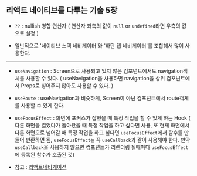 ## 리액트 네이티브를 다루는 기술 5장

- `??` : nullish 병합 연산자 ( 연산자 좌측의 값이 `null` or `undefined`라면 우측의 값으로 설정 )

- 일반적으로 '네이티브 스택 네비게이터'와 '하단 탭 네비게이터'를 조합해서 많이 사용한다.

---

- `useNavigation` : Screen으로 사용되고 있지 않은 컴포넌트에서도 navigation객체를 사용할 수 있다. ( useNavigation을 사용하면 navigation을 상위 컴포넌트에서 Props로 넣어주지 않아도 사용할 수 있다. )

- `useRoute` : useNavigation과 비슷하게, Screen이 아닌 컴포넌트에서 route객체를 사용할 수 있게 한다.

- `useFocusEffect` : 화면에 포커스가 잡혔을 때 특정 작업을 할 수 있게 하는 Hook ( 다른 화면을 열었다가 돌아왔을 때 특정 작업을 하고 싶다면 사용, 또 현재 화면에서 다른 화면으로 넘어갈 때 특정 작업을 하고 싶다면 `useFocusEffect`에서 함수를 만들어 반환하면 됨, `useFocusEffect는` 꼭 `useCallback`과 같이 사용해야 한다. 만약 `useCallback`을 사용하지 않으면 컴포넌트가 리렌더링 될때마다 `useFocusEffect`에 등록된 함수가 호출된 것)

- 참고 : [리액트네비게이션](https://reactnavigation.org)
